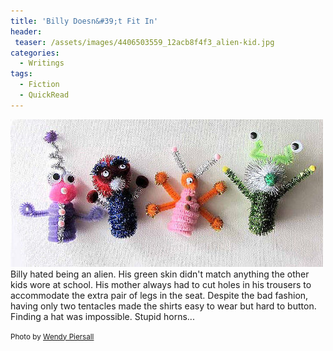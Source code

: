 ```yaml
---
title: 'Billy Doesn&#39;t Fit In'
header:
 teaser: /assets/images/4406503559_12acb8f4f3_alien-kid.jpg
categories:
  - Writings
tags:
  - Fiction
  - QuickRead
---
```

<img src="/assets/images/4406503559_12acb8f4f3_alien-kid.jpg">Billy hated being an alien. His green skin didn't match anything the other kids wore at school. His mother always had to cut holes in his trousers to accommodate the extra pair of legs in the seat. Despite the bad fashion, having only two tentacles made the shirts easy to wear but hard to button. Finding a hat was impossible. Stupid horns...

<small>Photo by <a href="http://www.flickr.com/photos/57835171@N00/4406503559">Wendy Piersall</a></small>